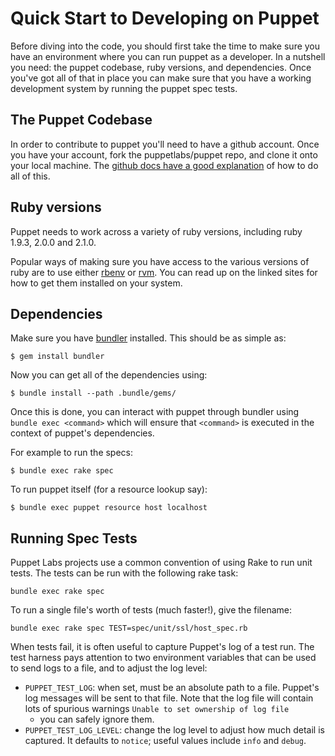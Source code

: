 # Quick Start to Developing on Puppet

Before diving into the code, you should first take the time to make sure you
have an environment where you can run puppet as a developer. In a nutshell you
need: the puppet codebase, ruby versions, and dependencies. Once you've got all
of that in place you can make sure that you have a working development system
by running the puppet spec tests.

## The Puppet Codebase

In order to contribute to puppet you'll need to have a github account. Once you
have your account, fork the puppetlabs/puppet repo, and clone it onto your
local machine. The [github docs have a good
explanation](https://help.github.com/articles/fork-a-repo) of how to do all of
this.

## Ruby versions

Puppet needs to work across a variety of ruby versions, including ruby
1.9.3, 2.0.0 and 2.1.0.

Popular ways of making sure you have access to the various versions of ruby are
to use either [rbenv](https://github.com/sstephenson/rbenv) or
[rvm](http://rvm.io/). You can read up on the linked sites for how to get them
installed on your system.

## Dependencies

Make sure you have [bundler](http://bundler.io/) installed. This should be as
simple as:

    $ gem install bundler

Now you can get all of the dependencies using:

    $ bundle install --path .bundle/gems/

Once this is done, you can interact with puppet through bundler using `bundle
exec <command>` which will ensure that `<command>` is executed in the context
of puppet's dependencies.

For example to run the specs:

    $ bundle exec rake spec

To run puppet itself (for a resource lookup say):

    $ bundle exec puppet resource host localhost

## Running Spec Tests

Puppet Labs projects use a common convention of using Rake to run unit tests.
The tests can be run with the following rake task:

    bundle exec rake spec

To run a single file's worth of tests (much faster!), give the filename:

    bundle exec rake spec TEST=spec/unit/ssl/host_spec.rb

When tests fail, it is often useful to capture Puppet's log of a test
run. The test harness pays attention to two environment variables that can
be used to send logs to a file, and to adjust the log level:

* `PUPPET_TEST_LOG`: when set, must be an absolute path to a file. Puppet's
  log messages will be sent to that file. Note that the log file will
  contain lots of spurious warnings `Unable to set ownership of log file`
  - you can safely ignore them.
* `PUPPET_TEST_LOG_LEVEL`: change the log level to adjust how much detail
  is captured. It defaults to `notice`; useful values include `info` and
  `debug`.
